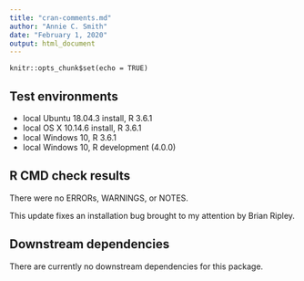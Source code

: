 ```yaml
---
title: "cran-comments.md"
author: "Annie C. Smith"
date: "February 1, 2020"
output: html_document
---
```


```{r setup, include=FALSE}
knitr::opts_chunk$set(echo = TRUE)
```
## Test environments
* local Ubuntu 18.04.3 install, R 3.6.1
* local OS X 10.14.6 install, R 3.6.1
* local Windows 10, R 3.6.1
* local Windows 10, R development (4.0.0)

## R CMD check results
There were no ERRORs, WARNINGS, or NOTES.

This update fixes an installation bug brought to my attention by Brian Ripley.

## Downstream dependencies
There are currently no downstream dependencies for this package.
